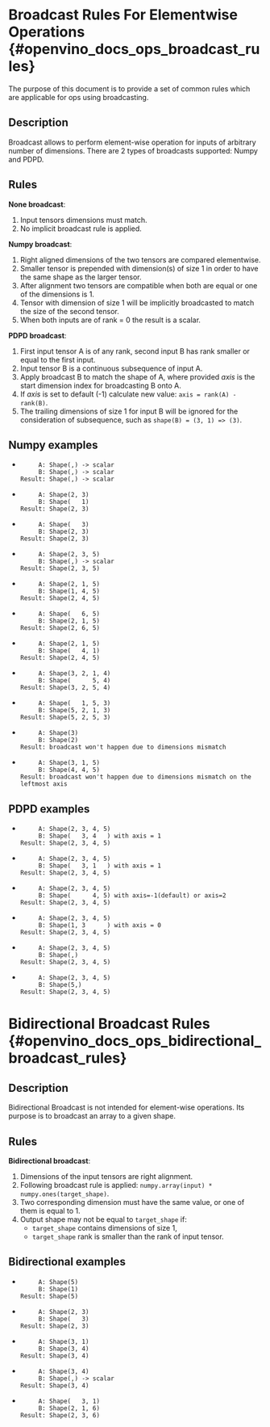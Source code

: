 # Broadcast Rules For Elementwise Operations {#openvino_docs_ops_broadcast_rules}

The purpose of this document is to provide a set of common rules which are applicable for ops using broadcasting.

## Description

Broadcast allows to perform element-wise operation for inputs of arbitrary number of dimensions. There are 2 types of broadcasts supported: Numpy and PDPD.

## Rules

**None broadcast**:
1. Input tensors dimensions must match.
2. No implicit broadcast rule is applied.

**Numpy broadcast**:
1. Right aligned dimensions of the two tensors are compared elementwise.
2. Smaller tensor is prepended with dimension(s) of size 1 in order to have the same shape as the larger tensor.
3. After alignment two tensors are compatible when both are equal or one of the dimensions is 1.
4. Tensor with dimension of size 1 will be implicitly broadcasted to match the size of the second tensor.
5. When both inputs are of rank = 0 the result is a scalar.

**PDPD broadcast**:
1. First input tensor A is of any rank, second input B has rank smaller or equal to the first input.
2. Input tensor B is a continuous subsequence of input A.
3. Apply broadcast B to match the shape of A, where provided *axis* is the start dimension index
   for broadcasting B onto A.
4. If *axis* is set to default (-1) calculate new value: `axis = rank(A) - rank(B)`.
5. The trailing dimensions of size 1 for input B will be ignored for the consideration of
   subsequence, such as `shape(B) = (3, 1) => (3)`.

## Numpy examples

*          A: Shape(,) -> scalar
           B: Shape(,) -> scalar
      Result: Shape(,) -> scalar

*          A: Shape(2, 3)
           B: Shape(   1)
      Result: Shape(2, 3)

*          A: Shape(   3)
           B: Shape(2, 3)
      Result: Shape(2, 3)

*          A: Shape(2, 3, 5)
           B: Shape(,) -> scalar
      Result: Shape(2, 3, 5)

*          A: Shape(2, 1, 5)
           B: Shape(1, 4, 5)
      Result: Shape(2, 4, 5)

*          A: Shape(   6, 5)
           B: Shape(2, 1, 5)
      Result: Shape(2, 6, 5)

*          A: Shape(2, 1, 5)
           B: Shape(   4, 1)
      Result: Shape(2, 4, 5)

*          A: Shape(3, 2, 1, 4)
           B: Shape(      5, 4)
      Result: Shape(3, 2, 5, 4)

*          A: Shape(   1, 5, 3)
           B: Shape(5, 2, 1, 3)
      Result: Shape(5, 2, 5, 3)

*          A: Shape(3)
           B: Shape(2)
      Result: broadcast won't happen due to dimensions mismatch

*          A: Shape(3, 1, 5)
           B: Shape(4, 4, 5)
      Result: broadcast won't happen due to dimensions mismatch on the leftmost axis

## PDPD examples

*          A: Shape(2, 3, 4, 5)
           B: Shape(   3, 4   ) with axis = 1
      Result: Shape(2, 3, 4, 5)

*          A: Shape(2, 3, 4, 5)
           B: Shape(   3, 1   ) with axis = 1
      Result: Shape(2, 3, 4, 5)

*          A: Shape(2, 3, 4, 5)
           B: Shape(      4, 5) with axis=-1(default) or axis=2
      Result: Shape(2, 3, 4, 5)

*          A: Shape(2, 3, 4, 5)
           B: Shape(1, 3      ) with axis = 0
      Result: Shape(2, 3, 4, 5)

*          A: Shape(2, 3, 4, 5)
           B: Shape(,)
      Result: Shape(2, 3, 4, 5)

*          A: Shape(2, 3, 4, 5)
           B: Shape(5,)
      Result: Shape(2, 3, 4, 5)

# Bidirectional Broadcast Rules {#openvino_docs_ops_bidirectional_broadcast_rules}

## Description

Bidirectional Broadcast is not intended for element-wise operations. Its purpose is to broadcast an array to a given shape.

## Rules

**Bidirectional broadcast**:
1. Dimensions of the input tensors are right alignment.
2. Following broadcast rule is applied: `numpy.array(input) * numpy.ones(target_shape)`.
3. Two corresponding dimension must have the same value, or one of them is equal to 1.
4. Output shape may not be equal to `target_shape` if:
   * `target_shape` contains dimensions of size 1,
   * `target_shape` rank is smaller than the rank of input tensor.

## Bidirectional examples

*          A: Shape(5)
           B: Shape(1)
      Result: Shape(5)

*          A: Shape(2, 3)
           B: Shape(   3)
      Result: Shape(2, 3)

*          A: Shape(3, 1)
           B: Shape(3, 4)
      Result: Shape(3, 4)

*          A: Shape(3, 4)
           B: Shape(,) -> scalar
      Result: Shape(3, 4)

*          A: Shape(   3, 1)
           B: Shape(2, 1, 6)
      Result: Shape(2, 3, 6)
